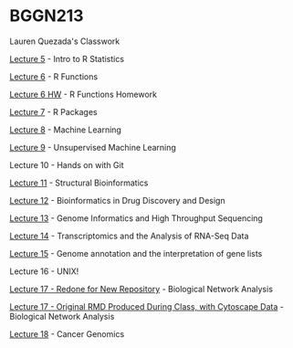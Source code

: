 # BGGN213 

Lauren Quezada's Classwork

[Lecture 5](https://github.com/laurenquezada/BGGN213_LQ_Repository/blob/master/lecture_5_rstats/r_core_plots_exercise_answers.r) - Intro to R Statistics

[Lecture 6](https://github.com/laurenquezada/BGGN213_LQ_Repository/blob/master/lecture_6_git/lecture_6_walkthrough.md) - R Functions

[Lecture 6 HW](https://github.com/laurenquezada/BGGN213_LQ_Repository/blob/master/lecture_6_git/RMD_Lecture6HW_LQ.md) - R Functions Homework

[Lecture 7](https://github.com/laurenquezada/BGGN213_LQ_Repository/blob/master/lecture_7_git/lecture_7_class_walkthrough.md) - R Packages

[Lecture 8](https://github.com/laurenquezada/BGGN213_LQ_Repository/blob/master/lecture_8_git/lecture_8_class_walkthrough_proj.md) - Machine Learning

[Lecture 9](https://github.com/laurenquezada/BGGN213_LQ_Repository/blob/master/lecture_9_git/lecture_9_walkthrough.md) - Unsupervised Machine Learning

Lecture 10 - Hands on with Git

[Lecture 11](https://github.com/laurenquezada/BGGN213_LQ_Repository/blob/master/lecture_11_git/lecture_11_class_walkthrough.md) - Structural Bioinformatics

[Lecture 12](https://github.com/laurenquezada/BGGN213_LQ_Repository/blob/master/lecture_12_git/lecture_12_class_walkthrough_2.md) - Bioinformatics in Drug Discovery and Design

[Lecture 13](https://github.com/laurenquezada/BGGN213_LQ_Repository/blob/master/lecture_13_git/lecture_13_walkthrough.md) - Genome Informatics and High Throughput Sequencing 

[Lecture 14](https://github.com/laurenquezada/BGGN213_LQ_Repository/blob/master/lecture_14_git/lecture_14_walkthrough.md) - Transcriptomics and the Analysis of RNA-Seq Data 

[Lecture 15](https://github.com/laurenquezada/BGGN213_LQ_Repository/blob/master/lecture_15_git/lecture_15_walkthrough.md) - Genome annotation and the interpretation of gene lists 

Lecture 16 - UNIX!

[Lecture 17 - Redone for New Repository](https://github.com/laurenquezada/BGGN213_LQ_Repository/blob/master/lecture_17_git/lecture_17_walkthrough.md) - Biological Network Analysis 

[Lecture 17 - Original RMD Produced During Class, with Cytoscape Data](https://github.com/laurenquezada/BGGN213_LQ_Repository/blob/master/lecture_17_git/lecture_17_walkthrough_class.md) - Biological Network Analysis

[Lecture 18](https://github.com/laurenquezada/BGGN213_LQ_Repository/blob/master/lecture_18_git/lecture_18_walkthrough.md) - Cancer Genomics
